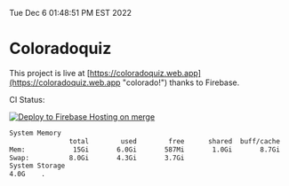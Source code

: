 Tue Dec  6 01:48:51 PM EST 2022

# Coloradoquiz


This project is live at [https://coloradoquiz.web.app](https://coloradoquiz.web.app "colorado!") thanks to Firebase.

CI Status: 

[![Deploy to Firebase Hosting on merge](https://github.com/teamkushal/coloradoquiz/actions/workflows/firebase-hosting-merge.yml/badge.svg)](https://github.com/teamkushal/coloradoquiz/actions/workflows/firebase-hosting-merge.yml)

```bash
System Memory
               total        used        free      shared  buff/cache   available
Mem:            15Gi       6.0Gi       587Mi       1.0Gi       8.7Gi       7.8Gi
Swap:          8.0Gi       4.3Gi       3.7Gi
System Storage
4.0G	.
```
```bash
